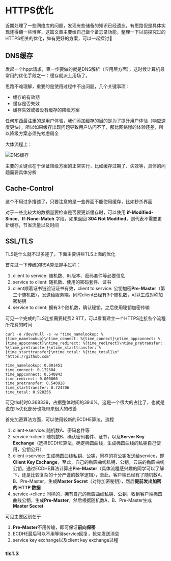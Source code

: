 # HTTPS优化

近期处理了一些网络库的问题，发现有些储备的知识已经遗忘，有思路但是具体实现还得翻一些博客，这篇文章主要给自己做个备忘录功能，整理一下以前探究过的HTTPS相关的优化，如有更好的方案，可以一起探讨🥺

## DNS缓存

发起一个hppt请求，第一步要做的就是DNS解析（应用层方面），这时候计算机最常用的优化手段之一：缓存就派上用场了。

思路不难理解，重要的是使用过程中不出问题，几个关键事项：

* 缓存的有效期
* 缓存是否失效
* 缓存失效或者没有缓存的降级方案

任何东西最注重的是用户体验，我们添加缓存的目的是为了提升用户体验（响应速度更快），所以如果缓存出现问题导致用户访问不了，那比网络慢的体验还差，所以降级方案必须先考虑周全

大体流程上：

![DNS缓存](https://user-images.githubusercontent.com/22512175/148319012-80643741-fbc9-433b-a503-069e657e8cf8.png)
  
主要的关键点在于保证降级方案的正常实行，比如缓存过期了、失效等，具体的问题需要具体分析

## Cache-Control

这个不用过多描述了，只要注意的是一些界面不能使用缓存，比如秒杀界面

对于一些比较大的数据量要检查是否要更新缓存时，可以使用 **if-Modified-Since**、**If-None-Match** 字段，如果返回 **304 Not Modified**，则代表不需要更新缓存，节省流量以及时间

## SSL/TLS

TLS是什么就不过多述了，下面主要讲些TLS上面的优化

首先过一下传统的RSA算法握手过程：

1. client to service: 随机数、tls版本、密码套件等必要信息
2. service to client: 随机数、使用的密码套件、证书
3. client顺着证书链验证证书有效，client to service: 公钥加密**Pre-Master**（第三个随机数），发送给服务端，同时client已经有3个随机数，可以生成对称加密秘钥
4. service to client: 拥有3个随机数，确认秘钥，之后使用秘钥加密传输

可见一个完成的TLS连接需要耗费2 RTT，可以看看建立一个HTTPS连接各个流程所花费的时间

``` shell
curl -o /dev/null -s -w "time_namelookup: %{time_namelookup}\ntime_connect: %{time_connect}\ntime_appconnect: %{time_appconnect}\ntime_redirect: %{time_redirect}\ntime_pretransfer: %{time_pretransfer}\ntime_starttransfer: %{time_starttransfer}\ntime_total: %{time_total}\n" "https://github.com"

time_namelookup: 0.001451
time_connect: 0.172504
time_appconnect: 0.540843
time_redirect: 0.000000
time_pretransfer: 0.540928
time_starttransfer: 0.724706
time_total: 0.928256
```

可见tls耗时0.368339，占据整体时间的39.6%，这是一个很大的占比了，也就是说在tls优化部分也能带来很大的改善

首先加密算法方面，可以使用较新的ECDHE算法，流程

1. client->service: 随机数A、密码套件等
2. service->client: 随机数B、确认密码套件、证书，以及**Server Key Exchange**（选择ECDHE算法，确定椭圆曲线，生成椭圆曲线的私钥自己使用，公钥公开）
3. client->service: 生成椭圆曲线私钥、公钥，同样的将公钥发送给service，即**Client Key Exchange**，至此，自己的椭圆曲线私钥、公钥，云端的椭圆曲线公钥，通过ECDHE算法计算出**Pre-Master**（具体流程感兴趣的同学可以了解下，还是比较复杂的十分严谨的数学逻辑），至此，客户端已经有了随机数A、B、Pre-Master，生成**Master Secret**（对称加密秘钥），然后**提前发出加密的 HTTP 数据**
4. service->client: 同样的，拥有自己的椭圆曲线私钥、公钥，收到客户端椭圆曲线公钥，生成**Pre-Master**，然后根据随机数A、B、Pre-Master生成**Master Secret**

可见主要区别在于
1. **Pre-Master**不用传输，即可保证**前向保密**
2. ECDHE最后可以不用等待service回复，抢先发送消息
3. service key exchange以及client key exchange过程

### tls1.3
